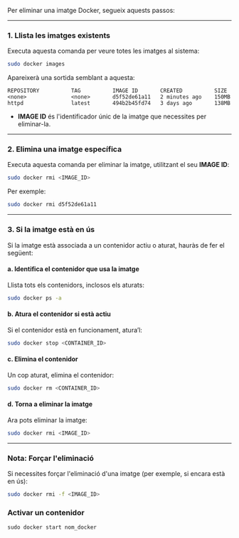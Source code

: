 Per eliminar una imatge Docker, segueix aquests passos:

---

### **1. Llista les imatges existents**

Executa aquesta comanda per veure totes les imatges al sistema:

```bash
sudo docker images
```

Apareixerà una sortida semblant a aquesta:

```
REPOSITORY          TAG          IMAGE ID       CREATED          SIZE
<none>              <none>       d5f52de61a11   2 minutes ago    150MB
httpd               latest       494b2b45fd74   3 days ago       138MB
```

- **IMAGE ID** és l'identificador únic de la imatge que necessites per eliminar-la.

---

### **2. Elimina una imatge específica**

Executa aquesta comanda per eliminar la imatge, utilitzant el seu **IMAGE ID**:

```bash
sudo docker rmi <IMAGE_ID>
```

Per exemple:

```bash
sudo docker rmi d5f52de61a11
```

---

### **3. Si la imatge està en ús**

Si la imatge està associada a un contenidor actiu o aturat, hauràs de fer el següent:

#### **a. Identifica el contenidor que usa la imatge**

Llista tots els contenidors, inclosos els aturats:

```bash
sudo docker ps -a
```

#### **b. Atura el contenidor si està actiu**

Si el contenidor està en funcionament, atura’l:

```bash
sudo docker stop <CONTAINER_ID>
```

#### **c. Elimina el contenidor**

Un cop aturat, elimina el contenidor:

```bash
sudo docker rm <CONTAINER_ID>
```

#### **d. Torna a eliminar la imatge**

Ara pots eliminar la imatge:

```bash
sudo docker rmi <IMAGE_ID>
```

---

### **Nota: Forçar l'eliminació**

Si necessites forçar l'eliminació d'una imatge (per exemple, si encara està en ús):

```bash
sudo docker rmi -f <IMAGE_ID>
```

### **Activar un contenidor**

```shell
sudo docker start nom_docker
```


